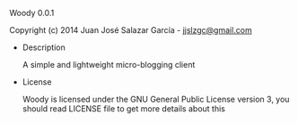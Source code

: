 Woody 0.0.1

   Copyright (c) 2014 Juan José Salazar García - jjslzgc@gmail.com

   - Description

      A simple and lightweight micro-blogging client

   - License

      Woody is licensed under the GNU General Public License version 3, you should read LICENSE file to get more details about this

